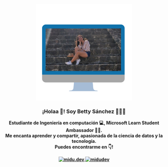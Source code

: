 

<p align="center" width="300">
   <img align="center" width="300" src="https://github.com/BettySanchez7/BettySanchez7/blob/main/Untitled design.png" />
   <h3 align="center">¡Holaa 👋! Soy Betty Sánchez 👩🏻‍💻</h3>
</p>

<p align="center"><strong>Estudiante de Ingeniería en computación 💻, Microsoft Learn Student Ambassador 🐱‍💻. <br /> Me encanta aprender y compartir, apasionada de la ciencia de datos y la tecnología.<br />Puedes encontrarme en 👇!</p>
<p align="center">
  <a href="https://www.instagram.com/bettysanchez7/" target="blank">
    <img align="center" src="https://cdn.jsdelivr.net/npm/simple-icons@3.0.1/icons/instagram.svg" alt="midu.dev" height="28px" width="28px" />
  </a>
  <a href="https://twitter.com/BettySnchez18" target="blank">
    <img align="center" src="https://cdn.jsdelivr.net/npm/simple-icons@3.0.1/icons/twitter.svg" alt="midudev" height="28px" width="28px" />
  </a>
</p>
